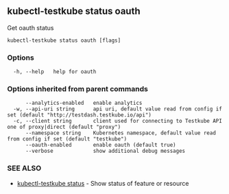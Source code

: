 ## kubectl-testkube status oauth

Get oauth status

```
kubectl-testkube status oauth [flags]
```

### Options

```
  -h, --help   help for oauth
```

### Options inherited from parent commands

```
      --analytics-enabled   enable analytics
  -w, --api-uri string      api uri, default value read from config if set (default "http://testdash.testkube.io/api")
  -c, --client string       client used for connecting to Testkube API one of proxy|direct (default "proxy")
      --namespace string    Kubernetes namespace, default value read from config if set (default "testkube")
      --oauth-enabled       enable oauth (default true)
      --verbose             show additional debug messages
```

### SEE ALSO

* [kubectl-testkube status](kubectl-testkube_status.md)	 - Show status of feature or resource

